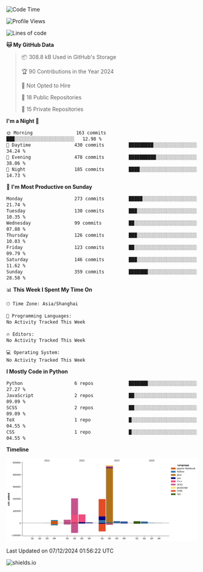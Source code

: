 <!--START_SECTION:waka-->
![Code Time](http://img.shields.io/badge/Code%20Time-427%20hrs%2041%20mins-blue)

![Profile Views](http://img.shields.io/badge/Profile%20Views-0-blue)

![Lines of code](https://img.shields.io/badge/From%20Hello%20World%20I%27ve%20Written-1.1%20million%20lines%20of%20code-blue)

**🐱 My GitHub Data** 

> 📦 308.8 kB Used in GitHub's Storage 
 > 
> 🏆 90 Contributions in the Year 2024
 > 
> 🚫 Not Opted to Hire
 > 
> 📜 18 Public Repositories 
 > 
> 🔑 15 Private Repositories 
 > 
**I'm a Night 🦉** 

```text
🌞 Morning                163 commits         ███░░░░░░░░░░░░░░░░░░░░░░   12.98 % 
🌆 Daytime                430 commits         █████████░░░░░░░░░░░░░░░░   34.24 % 
🌃 Evening                478 commits         ██████████░░░░░░░░░░░░░░░   38.06 % 
🌙 Night                  185 commits         ████░░░░░░░░░░░░░░░░░░░░░   14.73 % 
```
📅 **I'm Most Productive on Sunday** 

```text
Monday                   273 commits         █████░░░░░░░░░░░░░░░░░░░░   21.74 % 
Tuesday                  130 commits         ███░░░░░░░░░░░░░░░░░░░░░░   10.35 % 
Wednesday                99 commits          ██░░░░░░░░░░░░░░░░░░░░░░░   07.88 % 
Thursday                 126 commits         ███░░░░░░░░░░░░░░░░░░░░░░   10.03 % 
Friday                   123 commits         ██░░░░░░░░░░░░░░░░░░░░░░░   09.79 % 
Saturday                 146 commits         ███░░░░░░░░░░░░░░░░░░░░░░   11.62 % 
Sunday                   359 commits         ███████░░░░░░░░░░░░░░░░░░   28.58 % 
```


📊 **This Week I Spent My Time On** 

```text
🕑︎ Time Zone: Asia/Shanghai

💬 Programming Languages: 
No Activity Tracked This Week

🔥 Editors: 
No Activity Tracked This Week

💻 Operating System: 
No Activity Tracked This Week
```

**I Mostly Code in Python** 

```text
Python                   6 repos             ███████░░░░░░░░░░░░░░░░░░   27.27 % 
JavaScript               2 repos             ██░░░░░░░░░░░░░░░░░░░░░░░   09.09 % 
SCSS                     2 repos             ██░░░░░░░░░░░░░░░░░░░░░░░   09.09 % 
TeX                      1 repo              █░░░░░░░░░░░░░░░░░░░░░░░░   04.55 % 
CSS                      1 repo              █░░░░░░░░░░░░░░░░░░░░░░░░   04.55 % 
```



**Timeline**

![Lines of Code chart](https://raw.githubusercontent.com/kopp4/kopp4/main/assets/bar_graph.png)


 Last Updated on 07/12/2024 01:56:22 UTC
<!--END_SECTION:waka-->
![shields.io](https://img.shields.io/github/commit-activity/w/kopp4/kopp4?color=g&label=abusing%20bot&style=flat-square)
